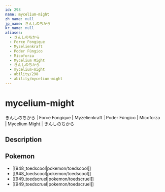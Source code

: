 ```yaml
---
id: 298
name: mycelium-might
zh_name: null
jp_name: きんしのちから
kr_name: null
aliases:
  - きんしのちから
  - Force Fongique
  - Myzelienkraft
  - Poder Fúngico
  - Micoforza
  - Mycelium Might
  - きんしのちから
  - mycelium-might
  - ability/298
  - ability/mycelium-might
---
```

# mycelium-might

きんしのちから | Force Fongique | Myzelienkraft | Poder Fúngico | Micoforza | Mycelium Might | きんしのちから

## Description



## Pokemon

- [[948_toedscool|pokemon/toedscool]]
- [[948_toedscool|pokemon/toedscool]]
- [[949_toedscruel|pokemon/toedscruel]]
- [[949_toedscruel|pokemon/toedscruel]]

